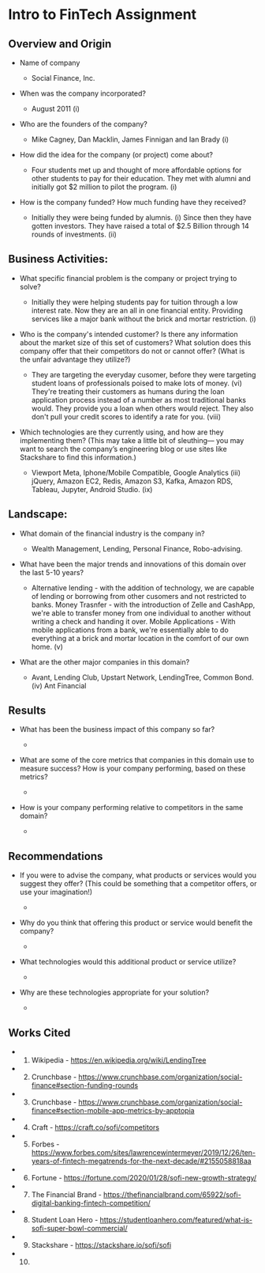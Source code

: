 # Intro to FinTech Assignment

## Overview and Origin

* Name of company

  * Social Finance, Inc.

* When was the company incorporated?

  * August 2011 (i)

* Who are the founders of the company?

  * Mike Cagney, Dan Macklin, James Finnigan and Ian Brady (i)

* How did the idea for the company (or project) come about? 

  * Four students met up and thought of more affordable options for other students to pay for their education. They met with alumni and initially got $2 million to pilot the program. (i)

* How is the company funded? How much funding have they received?

  * Initially they were being funded by alumnis. (i) Since then they have gotten investors. They have raised a total of $2.5 Billion through 14 rounds of investments. (ii)


## Business Activities:

* What specific financial problem is the company or project trying to solve?

  * Initially they were helping students pay for tuition through a low interest rate. Now they are an all in one financial entity. Providing services like a major bank without the brick and mortar restriction. (i)

* Who is the company's intended customer?  Is there any information about the market size of this set of customers?
What solution does this company offer that their competitors do not or cannot offer? (What is the unfair advantage they utilize?)

  * They are targeting the everyday cusomer, before they were targeting student loans of professionals poised to make lots of money. (vi) They're treating their customers as humans during the loan application process instead of a number as most traditional banks would. They provide you a loan when others would reject. They also don't pull your credit scores to identify a rate for you. (viii)

* Which technologies are they currently using, and how are they implementing them? (This may take a little bit of sleuthing–– you may want to search the company’s engineering blog or use sites like Stackshare to find this information.)

  * Viewport Meta, Iphone/Mobile Compatible, Google Analytics (iii) jQuery, Amazon EC2, Redis, Amazon S3, Kafka, Amazon RDS, Tableau, Jupyter, Android Studio. (ix)


## Landscape:

* What domain of the financial industry is the company in?
 
  * Wealth Management, Lending, Personal Finance, Robo-advising.

* What have been the major trends and innovations of this domain over the last 5-10 years?

  * Alternative lending - with the addition of technology, we are capable of lending or borrowing from other cusomers and not restricted to banks. Money Trasnfer - with the introduction of Zelle and CashApp, we're able to transfer money from one individual to another without writing a check and handing it over. Mobile Applications - With mobile applications from a bank, we're essentially able to do everything at a brick and mortar location in the comfort of our own home. (v)

* What are the other major companies in this domain?

  * Avant, Lending Club, Upstart Network, LendingTree, Common Bond.(iv) Ant Financial


## Results

* What has been the business impact of this company so far?

  * 

* What are some of the core metrics that companies in this domain use to measure success? How is your company performing, based on these metrics?

  * 

* How is your company performing relative to competitors in the same domain?

  * 


## Recommendations

* If you were to advise the company, what products or services would you suggest they offer? (This could be something that a competitor offers, or use your imagination!)

  * 

* Why do you think that offering this product or service would benefit the company?

  * 

* What technologies would this additional product or service utilize?

  * 

* Why are these technologies appropriate for your solution?

  * 


## Works Cited
* 1. Wikipedia - https://en.wikipedia.org/wiki/LendingTree
* 2. Crunchbase - https://www.crunchbase.com/organization/social-finance#section-funding-rounds
* 3. Crunchbase - https://www.crunchbase.com/organization/social-finance#section-mobile-app-metrics-by-apptopia
* 4. Craft - https://craft.co/sofi/competitors
* 5. Forbes - https://www.forbes.com/sites/lawrencewintermeyer/2019/12/26/ten-years-of-fintech-megatrends-for-the-next-decade/#2155058818aa
* 6. Fortune - https://fortune.com/2020/01/28/sofi-new-growth-strategy/
* 7. The Financial Brand - https://thefinancialbrand.com/65922/sofi-digital-banking-fintech-competition/
* 8. Student Loan Hero - https://studentloanhero.com/featured/what-is-sofi-super-bowl-commercial/
* 9. Stackshare - https://stackshare.io/sofi/sofi
* 10. 
